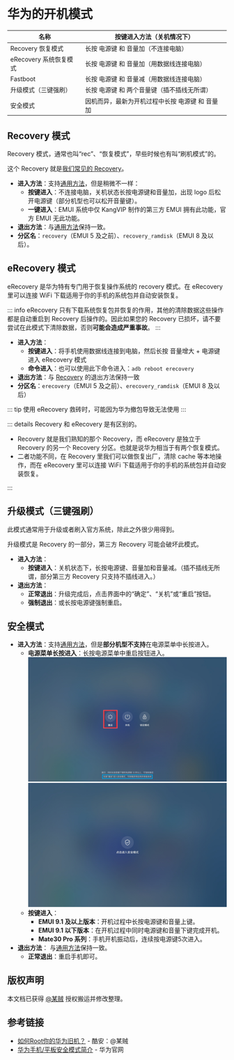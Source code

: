 # 华为的开机模式

<!--@include: ./tips.md -->

| 名称                   | 按键进入方法（关机情况下）                      |
| ---------------------- | ----------------------------------------------- |
| Recovery 恢复模式      | 长按 电源键 和 音量加（不连接电脑）             |
| eRecovery 系统恢复模式 | 长按 电源键 和 音量加（用数据线连接电脑）       |
| Fastboot               | 长按 电源键 和 音量减（用数据线连接电脑）       |
| 升级模式（三键强刷）   | 长按 电源键 和 两个音量键（插不插线无所谓）     |
| 安全模式               | 因机而异，最新为开机过程中长按 电源键 和 音量加 |

## Recovery 模式

Recovery 模式，通常也叫“rec”、“恢复模式”，早些时候也有叫“刷机模式”的。

这个 Recovery 就是[我们常见的 Recovery](./index.md#recovery-模式)。

- **进入方法**：支持[通用方法](./index.md#recovery-模式)，但是稍微不一样：
  - **按键进入**：不连接电脑，关机状态长按电源键和音量加，出现 logo 后松开电源键（部分机型也可以松开音量键）。
  - **一键进入**：EMUI 系统中仅 KangVIP 制作的第三方 EMUI 拥有此功能，官方 EMUI 无此功能。
- **退出方法**：与[通用方法](./index.md#recovery-模式)保持一致。
- **分区名**：`recovery`（EMUI 5 及之前）、`recovery_ramdisk`（EMUI 8 及以后）。

## eRecovery 模式 <Badge type="tip" text="EMUI4.0+" />

eRecovery 是华为特有专门用于恢复操作系统的 recovery 模式。在 eRecovery 里可以连接 WiFi 下载适用于你的手机的系统包并自动安装恢复。

::: info
eRecovery 只有下载系统恢复包并恢复的作用，其他的清除数据这些操作都是自动重启到 Recovery 后操作的。因此如果您的 Recovery 已损坏，请不要尝试在此模式下清除数据，否则**可能会造成严重事故**。
:::

- **进入方法**：
  - **按键进入**：将手机使用数据线连接到电脑，然后长按 音量增大 + 电源键 进入 eRecovery 模式
  - **命令进入**：也可以使用此下命令进入：`adb reboot erecovery`
- **退出方法**：与 [Recovery](#recovery-模式) 的退出方法保持一致
- **分区名**：`erecovery`（EMUI 5 及之前）、`erecovery_ramdisk`（EMUI 8 及以后）

::: tip
使用 eRecovery 救砖时，可能因为华为撤包导致无法使用
:::

::: details Recovery 和 eRecovery 是有区别的。

- Recovery 就是我们熟知的那个 Recovery，而 eRecovery 是独立于 Recovery 的另一个 Recovery 分区。也就是说华为相当于有两个恢复模式。
- 二者功能不同，在 Recovery 里我们可以做恢复出厂，清除 cache 等本地操作，而在 eRecovery 里可以连接 WiFi 下载适用于你的手机的系统包并自动安装恢复。

:::

## 升级模式（三键强刷）

此模式通常用于升级或者刷入官方系统，除此之外很少用得到。

升级模式是 Recovery 的一部分，第三方 Recovery 可能会破坏此模式。

- **进入方法**：
  - **按键进入**：关机状态下，长按电源键、音量加和音量减。（插不插线无所谓，部分第三方 Recovery 只支持不插线进入。）
- **退出方法**：
  - **正常退出**：升级完成后，点击界面中的“确定”、“关机”或“重启”按钮。
  - **强制退出**：或长按电源键强制重启。 <Badge type="danger" text="更新过程中强制退出可能损坏系统" />

## 安全模式

- **进入方法**：支持[通用方法](./index.md#安全模式)，但是**部分机型不支持**在电源菜单中长按进入。
  - **电源菜单长按进入**：长按电源菜单中重启按钮进入。
      <div class="screenshotList pad">
      <img src="./images/huawei/power_menu_reboot_long_click.jpg" alt="长按重启按钮" title="长按重启按钮"/>
      <img src="./images/huawei/power_menu_safemode.jpg" alt="出现安全模式按钮" title="出现安全模式按钮"/>
      </div>
  - **按键进入**：
    - **EMUI 9.1 及以上版本**：开机过程中长按电源键和音量上键。
    - **EMUI 9.1 以下版本**：在开机过程中同时电源键和音量下键完成开机。
    - **Mate30 Pro 系列**：手机开机振动后，连续按电源键5次进入。
- **退出方法**： 与[通用方法](./index.md#安全模式)保持一致。
  - **正常退出**：重启手机即可。

## 版权声明

本文档已获得 [@某贼](https://www.coolapk.com/u/3463951) 授权搬运并修改整理。

## 参考链接

- [如何Root你的华为旧机？](https://www.coolapk.com/feed/26320412?shareKey=YzZmMjdiZjEwNThjNjEwZDQ5MGI~&shareUid=3463951&shareFrom=com.coolapk.market_11.3) - 酷安：@某贼
- [华为手机/平板安全模式简介](https://consumer.huawei.com/cn/support/content/zh-cn00737976/) - 华为官网
